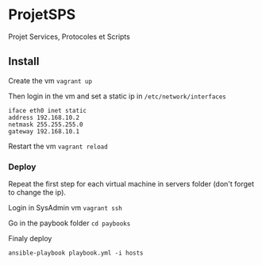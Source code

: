 # ProjetSPS
Projet Services, Protocoles et Scripts

## Install
Create the vm
```vagrant up```

Then login in the vm and set a static ip in `/etc/network/interfaces`
```
iface eth0 inet static
address 192.168.10.2
netmask 255.255.255.0
gateway 192.168.10.1
```
Restart the vm 
```vagrant reload```
### Deploy
Repeat the first step for each virtual machine in servers folder (don't forget to change the ip).

Login in SysAdmin vm
```vagrant ssh```

Go in the paybook folder ```cd paybooks```

Finaly deploy
```
ansible-playbook playbook.yml -i hosts
```
